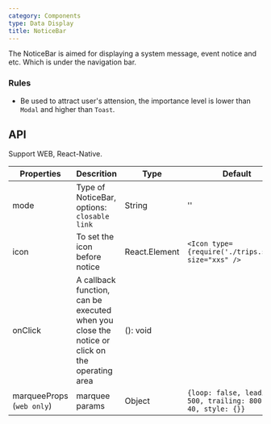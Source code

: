 ```yaml
---
category: Components
type: Data Display
title: NoticeBar
---
```


The NoticeBar is aimed for displaying a system message, event notice and etc. Which is under the navigation bar.

### Rules

- Be used to attract user's attension, the importance level is lower than `Modal` and higher than `Toast`.

## API

Support WEB, React-Native.

Properties | Descrition | Type | Default
-----------|------------|------|--------
| mode    | Type of NoticeBar, options: `closable` `link`   | String |  ''  |
| icon    | To set the icon before notice  |  React.Element | `<Icon type={require('./trips.svg')} size="xxs" />`|
| onClick    | A callback function, can be executed when you close the notice or click on the operating area   | (): void |   |
| marqueeProps (`web only`) | marquee params       | Object | `{loop: false, leading: 500, trailing: 800, fps: 40, style: {}}`  |
